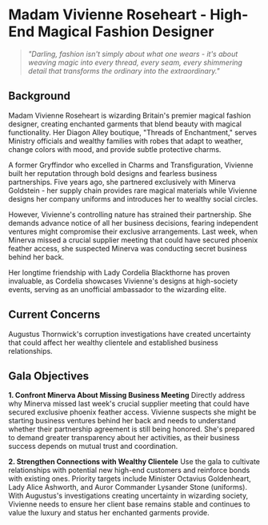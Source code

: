 # Madam Vivienne Roseheart - High-End Magical Fashion Designer

> *"Darling, fashion isn't simply about what one wears - it's about weaving magic into every thread, every seam, every shimmering detail that transforms the ordinary into the extraordinary."*

## Background

Madam Vivienne Roseheart is wizarding Britain's premier magical fashion designer, creating enchanted garments that blend beauty with magical functionality. Her Diagon Alley boutique, "Threads of Enchantment," serves Ministry officials and wealthy families with robes that adapt to weather, change colors with mood, and provide subtle protective charms.

A former Gryffindor who excelled in Charms and Transfiguration, Vivienne built her reputation through bold designs and fearless business partnerships. Five years ago, she partnered exclusively with Minerva Goldstein - her supply chain provides rare magical materials while Vivienne designs her company uniforms and introduces her to wealthy social circles.

However, Vivienne's controlling nature has strained their partnership. She demands advance notice of all her business decisions, fearing independent ventures might compromise their exclusive arrangements. Last week, when Minerva missed a crucial supplier meeting that could have secured phoenix feather access, she suspected Minerva was conducting secret business behind her back.

Her longtime friendship with Lady Cordelia Blackthorne has proven invaluable, as Cordelia showcases Vivienne's designs at high-society events, serving as an unofficial ambassador to the wizarding elite.

## Current Concerns

Augustus Thornwick's corruption investigations have created uncertainty that could affect her wealthy clientele and established business relationships.

## Gala Objectives

**1. Confront Minerva About Missing Business Meeting**
Directly address why Minerva missed last week's crucial supplier meeting that could have secured exclusive phoenix feather access. Vivienne suspects she might be starting business ventures behind her back and needs to understand whether their partnership agreement is still being honored. She's prepared to demand greater transparency about her activities, as their business success depends on mutual trust and coordination.

**2. Strengthen Connections with Wealthy Clientele**
Use the gala to cultivate relationships with potential new high-end customers and reinforce bonds with existing ones. Priority targets include Minister Octavius Goldenheart, Lady Alice Ashworth, and Auror Commander Lysander Stone (uniforms). With Augustus's investigations creating uncertainty in wizarding society, Vivienne needs to ensure her client base remains stable and continues to value the luxury and status her enchanted garments provide.
